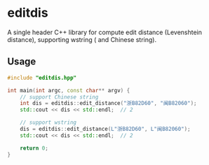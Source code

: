 # editdis

A single header C++ library for compute edit distance (Levenshtein distance), supporting wstring ( and Chinese string).

## Usage

```cpp
#include "editdis.hpp"

int main(int argc, const char** argv) {
    // support Chinese string
    int dis = editdis::edit_distance("浙B82D60", "闽B82060");
    std::cout << dis << std::endl;  // 2

    // support wstring
    dis = editdis::edit_distance(L"浙B82D60", L"闽B82060");
    std::cout << dis << std::endl;  // 2

    return 0;
}
```
